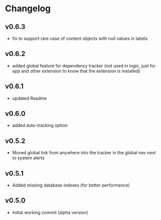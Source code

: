 # Changelog

## v0.6.3

* fix to support rare case of content objects with null values in labels
## v0.6.2

* added global feature for dependency tracker (not used in logic, just for app and other extension to know that the extension is installed)

## v0.6.1

* updated Readme

## v0.6.0

* added auto-tracking option

## v0.5.2

* Moved global link from anywhere into the tracker in the global nav next to system alerts

## v0.5.1

* Added missing database indexes (for better performance)

## v0.5.0

* Initial working commit (alpha version)